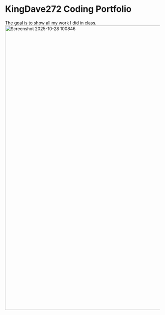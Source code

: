 # KingDave272 Coding Portfolio
The goal is to show all my work I did in class.
<img width="1899" height="922" alt="Screenshot 2025-10-28 100846" src="https://github.com/user-attachments/assets/01b50716-9525-42de-a44c-3ef37e7dcaec" />
